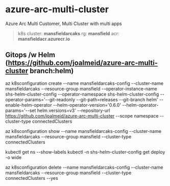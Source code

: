 # azure-arc-multi-cluster
Azure Arc Multi Customer, Multi Cluster with multi apps

> k8s cluster: **mansfieldarcaks**
> rg: **mansfield**
> acr: **mansfieldacr.azurecr.io**

## Gitops /w Helm (https://github.com/joalmeid/azure-arc-multi-cluster branch:helm)

az k8sconfiguration create --name mansfieldarcaks-config --cluster-name mansfieldarcaks --resource-group mansfield --operator-instance-name shs-helm-cluster-config --operator-namespace shs-helm-cluster-config --operator-params='--git-readonly --git-path=releases --git-branch helm' --enable-helm-operator --helm-operator-version='0.6.0' --helm-operator-params='--set helm.versions=v3' --repository-url https://github.com/joalmeid/azure-arc-multi-cluster --scope namespace --cluster-type connectedClusters

az k8sconfiguration show --name mansfieldarcaks-config --cluster-name mansfieldarcaks --resource-group mansfield --cluster-type connectedClusters

kubectl get ns --show-labels
kubectl -n shs-helm-cluster-config get deploy  -o wide

az k8sconfiguration delete --name mansfieldarcaks-config  --cluster-name mansfieldarcaks --resource-group mansfield --cluster-type connectedClusters --yes